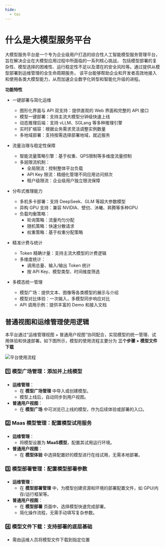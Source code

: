 ```yaml
---
hide:
  - toc
---
```


# 什么是大模型服务平台

大模型服务平台是一个专为企业级用户打造的综合性人工智能模型服务管理平台，旨在解决企业在大模型应用过程中所面临的一系列核心挑战，
包括模型部署的复杂性、模型选择的困难性、运行稳定性不足以及潜在的安全风险等。通过提供从模型部署到运维管理的全生命周期服务，
该平台能够帮助企业和开发者高效地接入和使用各类大模型能力，从而加速企业数字化转型和智能化升级的进程。

**功能特性**

- 一键部署与简化运维

    - 图形化界面与 API 双支持：提供直观的 Web 界面和完整的 API 接口
    - 模型一键部署：支持主流大模型分钟级快速上线
    - 动态推理后端：支持 vLLM、SGLang 等多种推理引擎
    - 实时扩缩容：根据业务需求灵活调整实例数量
    - 多地域部署：支持按需选择部署地域，就近服务

- 流量治理与稳定性保障
    
    - 智能流量策略引擎：基于权重、QPS限制等多维度流量控制
    - 多层限流机制：
        - 全局限流：控制整体平台负载
        - API Key 限流：精细化管理不同应用访问频次
        - 租户级限流：企业级用户独立限流保障
 
- 分布式推理能力

    - 多机多卡部署：支持 DeepSeek、GLM 等超大参数模型
    - 异构 GPU 支持：兼容 NVIDIA、壁仞、沐曦、昇腾等多种GPU
    - 负载均衡策略：
        - 轮询策略：流量均匀分配
        - 随机策略：快速分散请求
        - 权重策略：基于权重分配策略

- 精准计费与统计

    - Token 精确计量：支持主流大模型的计费逻辑
    - 多维度统计：
        - 调用总量、输入/输出 Token 统计
        - 按 API Key、模型类型、时间维度筛选

- 多模态统一管理

    - 模型广场：提供文本、图像等各类模型的展示与介绍
    - 模型对比体验：一次输入，多模型同步响应对比
    - API 调用示例：提供丰富的 Demo 和接入文档

## 普通视图和运维管理使用逻辑

本平台通过“运维管理视图 + 普通用户视图”协同配合，实现模型的统一管理、试用体验和快速部署。如下图所示，模型的使用流程主要分为 **三个步骤 + 模型文件下载**

![平台使用流程](../intro/images/OperationalLogic.png)

### 1️⃣ 模型广场管理：添加并上线模型

- **运维管理**：
    - 在 **模型广场管理** 中导入或创建模型。
    - 模型上线后，自动同步到用户视图。
- **普通用户视图**：
    - 在 **模型广场** 中可浏览已上线的模型，作为后续体验或部署的入口。

### 2️⃣ Maas 模型管理：配置模型试用服务

- **运维管理**：
    - 将模型设置为 **MaaS模型**，配置其试用运行环境。
- **普通用户视图**：
    - 在 **模型体验** 中选择配置好的模型进行在线试用，无需本地部署。

### 3️⃣ 模型部署管理：配置模型部署参数

- **运维管理**：
    - 在 **模型部署管理** 中，为模型创建资源和环境的部署配置文件，如 GPU/内存/运行框架等。
- **普通用户视图**：
    - 在 **模型部署** 页面中，选择模型快速完成部署。
    - 简化操作流程，无需手动填写复杂参数。
  
### 4️⃣ 模型文件下载：支持部署的底层基础

- 需由运维人员将模型文件下载到指定位置
